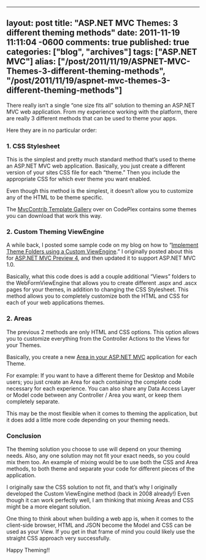   ---
  layout: post
  title: "ASP.NET MVC Themes: 3 different theming methods"
  date: 2011-11-19 11:11:04 -0600
  comments: true
  published: true
  categories: ["blog", "archives"]
  tags: ["ASP.NET MVC"]
  alias: ["/post/2011/11/19/ASPNET-MVC-Themes-3-different-theming-methods", "/post/2011/11/19/aspnet-mvc-themes-3-different-theming-methods"]
  ---
<!-- more -->
<p>There really isn’t a single “one size fits all” solution to theming an ASP.NET MVC web application. From my experience working with the platform, there are really 3 different methods that can be used to theme your apps.</p>  <p>Here they are in no particular order:</p>  <h3>1. CSS Stylesheet</h3>  <p>This is the simplest and pretty much standard method that’s used to theme an ASP.NET MVC web application. Basically, you just create a different version of your sites CSS file for each “theme.” Then you include the appropriate CSS for which ever theme you want enabled.</p>  <p>Even though this method is the simplest, it doesn’t allow you to customize any of the HTML to be theme specific.</p>  <p>The <a href="http://mvccontribgallery.codeplex.com/">MvcContrib Template Gallery</a> over on CodePlex contains some themes you can download that work this way.</p>  <h3>2. Custom Theming ViewEngine</h3>  <p>A while back, I posted some sample code on my blog on how to “<a href="http://pietschsoft.com/post/2009/03/ASPNET-MVC-Implement-Theme-Folders-using-a-Custom-ViewEngine.aspx">Implement Theme Folders using a Custom ViewEngine</a>.” I originally posted about this for <a href="http://pietschsoft.com/post/2008/08/17/How-To-Setup-Custom-Theme-Support-In-ASPNET-MVC-using-a-Custom-ViewEngine.aspx">ASP.NET MVC Preview 4</a>, and then updated it to support ASP.NET MVC 1.0.</p>  <p>Basically, what this code does is add a couple additional “Views” folders to the WebFormViewEngine that allows you to create different .aspx and .ascx pages for your themes, in addition to changing the CSS Stylesheet. This method allows you to completely customize both the HTML and CSS for each of your web applications themes.</p>  <h3>2. Areas</h3>  <p>The previous 2 methods are only HTML and CSS options. This option allows you to customize everything from the Controller Actions to the Views for your Themes.</p>  <p>Basically, you create a new <a href="http://msdn.microsoft.com/en-us/library/ee671793.aspx">Area in your ASP.NET MVC</a> application for each Theme.</p>  <p>For example: If you want to have a different theme for Desktop and Mobile users; you just create an Area for each containing the complete code necessary for each experience. You can also share any Data Access Layer or Model code between any Controller / Area you want, or keep them completely separate.</p>  <p>This may be the most flexible when it comes to theming the application, but it does add a little more code depending on your theming needs.</p>  <h3>Conclusion</h3>  <p>The theming solution you choose to use will depend on your theming needs. Also, any one solution may not fit your exact needs, so you could mix them too. An example of mixing would be to use both the CSS and Area methods, to both theme and separate your code for different pieces of the application.</p>  <p>I originally saw the CSS solution to not fit, and that’s why I originally developed the Custom ViewEngine method (back in 2008 already!) Even though it can work perfectly well, I am thinking that mixing Areas and CSS might be a more elegant solution.</p>  <p>One thing to think about when building a web app is, when it comes to the client-side browser, HTML and JSON become the Model and CSS can be used as your View. If you get in that frame of mind you could likely use the straight CSS approach very successfully.</p>  <p>Happy Theming!!</p>
